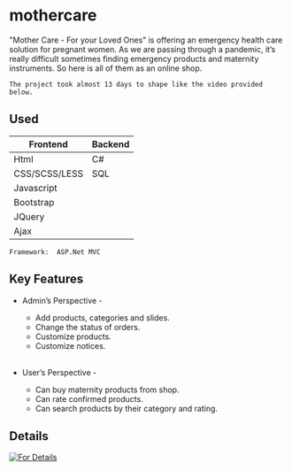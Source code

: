 # mothercare
"Mother Care - For your Loved Ones" is offering an emergency health care solution for pregnant women. As we are 
passing through a pandemic, it’s really difficult sometimes finding emergency products and maternity 
instruments. So here is all of them as an online shop. 

    The project took almost 13 days to shape like the video provided below.

## Used
  Frontend  | Backend
  ------------- | -------------
  Html  | C#
  CSS/SCSS/LESS  | SQL
  Javascript | 
  Bootstrap | 
  JQuery |
  Ajax | 
  
    Framework:  ASP.Net MVC
 
## Key Features
  - Admin’s Perspective -</br>
    - Add products, categories and slides.</br>
    - Change the status of orders.</br>
    - Customize products.</br>
    - Customize notices.</br></br>
   
  - User’s Perspective -</br>
    - Can buy maternity products from shop.</br>
    - Can rate confirmed products. </br>
    - Can search products by their category and rating. </br>

## Details
[![For Details](https://img.youtube.com/vi/uXxFRcwUoa4/hqdefault.jpg)](https://youtu.be/uXxFRcwUoa4)
